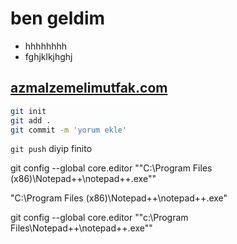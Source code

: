 

# ben geldim
- hhhhhhhh
- fghjklkjhghj


## [azmalzemelimutfak.com](http://www.azmalzemelimutfak.com)


```bash
git init
git add .
git commit -m 'yorum ekle'
```

`git push` diyip finito

git config --global core.editor "\"C:\Program Files (x86)\Notepad++\notepad++.exe\""

"C:\Program Files (x86)\Notepad++\notepad++.exe"

git config --global core.editor "\"c:\Program Files\Notepad++\notepad++.exe\""
